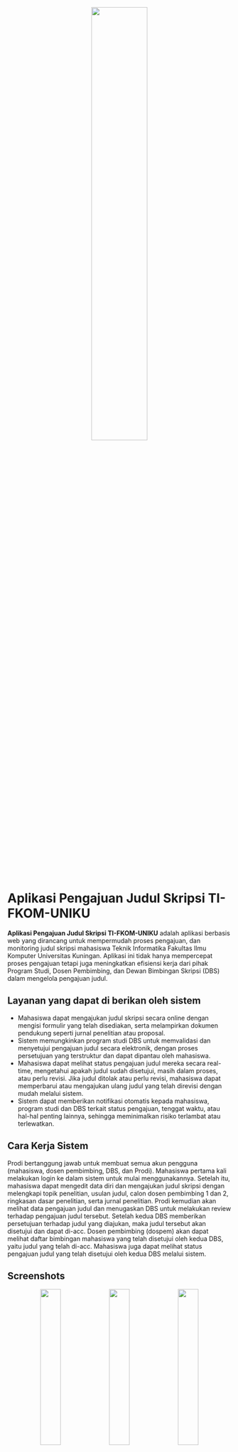 <p align="center">
  <img src="https://github.com/user-attachments/assets/5bf88825-bf14-4a1e-8d7b-b167911cfdfe" width="50%">
</p>



# Aplikasi Pengajuan Judul Skripsi TI-FKOM-UNIKU

**Aplikasi Pengajuan Judul Skripsi TI-FKOM-UNIKU** adalah aplikasi berbasis web yang dirancang untuk mempermudah proses pengajuan, dan monitoring judul skripsi mahasiswa Teknik Informatika Fakultas Ilmu Komputer Universitas Kuningan. Aplikasi ini tidak hanya mempercepat proses pengajuan tetapi juga meningkatkan efisiensi kerja dari pihak Program Studi, Dosen Pembimbing, dan Dewan Bimbingan Skripsi (DBS) dalam mengelola pengajuan judul.

## Layanan yang dapat di berikan oleh sistem

- Mahasiswa dapat mengajukan judul skripsi secara online dengan mengisi formulir yang telah disediakan, serta melampirkan dokumen pendukung seperti jurnal penelitian atau proposal.
- Sistem memungkinkan program studi DBS untuk memvalidasi dan menyetujui pengajuan judul secara elektronik, dengan proses persetujuan yang terstruktur dan dapat dipantau oleh mahasiswa.
- Mahasiswa dapat melihat status pengajuan judul mereka secara real-time, mengetahui apakah judul sudah disetujui, masih dalam proses, atau perlu revisi. Jika judul ditolak atau perlu revisi, mahasiswa dapat memperbarui atau mengajukan ulang judul yang telah direvisi dengan mudah melalui sistem.
- Sistem dapat memberikan notifikasi otomatis kepada mahasiswa, program studi dan DBS  terkait status pengajuan, tenggat waktu, atau hal-hal penting lainnya, sehingga meminimalkan risiko terlambat atau terlewatkan.

## Cara Kerja Sistem

Prodi bertanggung jawab untuk membuat semua akun pengguna (mahasiswa, dosen pembimbing, DBS, dan Prodi). Mahasiswa pertama kali melakukan login ke dalam sistem untuk mulai menggunakannya. Setelah itu, mahasiswa dapat mengedit data diri dan mengajukan judul skripsi dengan melengkapi topik penelitian, usulan judul, calon dosen pembimbing 1 dan 2, ringkasan dasar penelitian, serta jurnal penelitian. Prodi kemudian akan melihat data pengajuan judul dan menugaskan DBS untuk melakukan review terhadap pengajuan judul tersebut. Setelah kedua DBS memberikan persetujuan terhadap judul yang diajukan, maka judul tersebut akan disetujui dan dapat di-acc. Dosen pembimbing (dospem) akan dapat melihat daftar bimbingan mahasiswa yang telah disetujui oleh kedua DBS, yaitu judul yang telah di-acc. Mahasiswa juga dapat melihat status pengajuan judul yang telah disetujui oleh kedua DBS melalui sistem.

## Screenshots
<p align="center">
   <img src="https://github.com/user-attachments/assets/61fa396d-da1d-446f-8a4a-3f110fc27495" width="30%">
   <img src="https://github.com/user-attachments/assets/a5899512-e848-4429-b583-48b5f439cd30" width="30%">
   <img src="https://github.com/user-attachments/assets/787dabbb-9dc9-4097-981d-51eef0b7a9ec" width="30%">
   <img src="https://github.com/user-attachments/assets/2562746b-e59c-41a8-9cd5-3d4c8397b6cf" width="30%">
</p>

## Demo

Untuk melihat demo Aplikasi Pengajuan Judul Skripsi TI-FKOM-UNIKU, silahkan lihat [di sini](https://youtu.be/-cdsYxivOgU?feature=shared).

## Teknologi dan Tools yang Digunakan

**Bahasa Pemrograman:** PHP

**Framework** codeIgniter 4, Boostrap 5

**Alat Pendukung Pengembangan** Visual Studio Code, XAMPP

## Buku Panduan

Kami menyediakan buku panduan Aplikasi Pengajuan Judul Skripsi TI-FKOM-UNIKU yang dapat Anda unduh dan gunakan sebagai panduan dalam menggunakan aplikasi kami. Anda dapat mengunduh buku panduan dari tautan ini . [di sini](https://drive.google.com/file/d/1P1KmKQ85xdbtLmitO0Z8bRyNRem9NU4Y/view?usp=sharing).

## 📜 Hak Cipta

Aplikasi Pengajuan Judul Skripsi TI-FKOM-UNIKU adalah hak cipta milik Kelompok 58 Kerja Praktik Fakultas Ilmu Komputer Universitas Kuningan Tahun 2024.

Dosen Pembimbing : <br>
<br>
Yati Nurhayati, S.Kom., M.Kom.

Anggota Kelompok :
1. Diaz Athya Rahma
2. Habi Triyandani
3. Ibnu Iman Al Hikam
4. Krisna Dian Sukmana



Hak Cipta © 2025 oleh Kelompok 58 Kerja Praktik Fakultas Ilmu Komputer Universitas Kuningan Tahun 2024.
